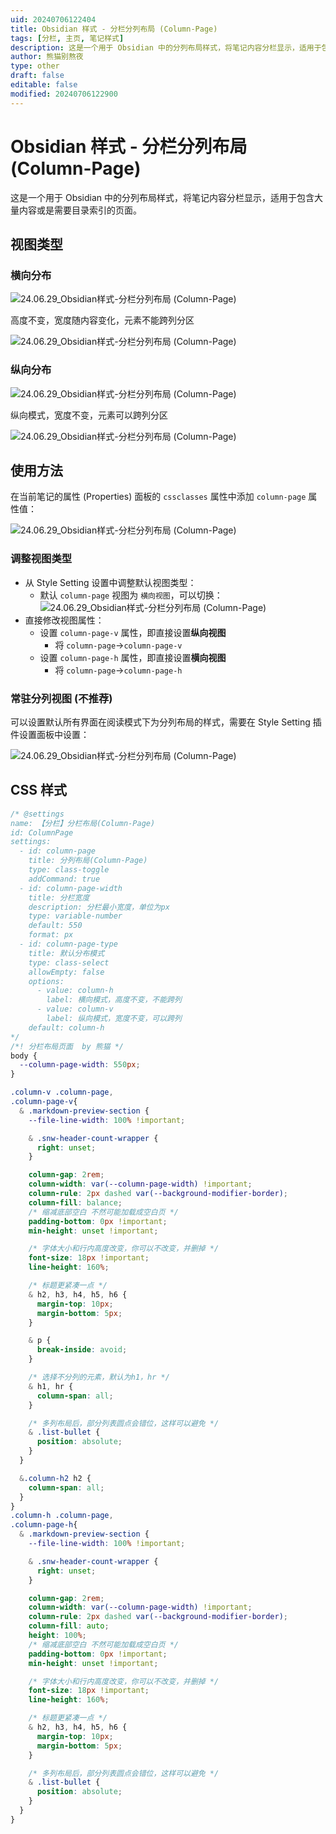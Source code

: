 ```yaml
---
uid: 20240706122404
title: Obsidian 样式 - 分栏分列布局 (Column-Page)
tags: [分栏, 主页, 笔记样式]
description: 这是一个用于 Obsidian 中的分列布局样式，将笔记内容分栏显示，适用于包含大量内容或是需要目录索引的页面。
author: 熊猫别熬夜
type: other
draft: false
editable: false
modified: 20240706122900
---
```


# Obsidian 样式 - 分栏分列布局 (Column-Page)

这是一个用于 Obsidian 中的分列布局样式，将笔记内容分栏显示，适用于包含大量内容或是需要目录索引的页面。

## 视图类型

### 横向分布

![24.06.29_Obsidian样式-分栏分列布局 (Column-Page)](https://cdn.pkmer.cn/images/202407061224272.png!pkmer)

高度不变，宽度随内容变化，元素不能跨列分区

![24.06.29_Obsidian样式-分栏分列布局 (Column-Page)](https://cdn.pkmer.cn/images/202407061224933.gif!pkmer)

### 纵向分布

![24.06.29_Obsidian样式-分栏分列布局 (Column-Page)](https://cdn.pkmer.cn/images/202407061224418.png!pkmer)

纵向模式，宽度不变，元素可以跨列分区

![24.06.29_Obsidian样式-分栏分列布局 (Column-Page)](https://cdn.pkmer.cn/images/202407061224432.gif!pkmer)

## 使用方法

在当前笔记的属性 (Properties) 面板的 `cssclasses` 属性中添加 `column-page` 属性值：

![24.06.29_Obsidian样式-分栏分列布局 (Column-Page)](https://cdn.pkmer.cn/images/202407061224150.png!pkmer)

### 调整视图类型

- 从 Style Setting 设置中调整默认视图类型：
	- 默认 `column-page` 视图为 `横向视图`，可以切换：
	  ![24.06.29_Obsidian样式-分栏分列布局 (Column-Page)](https://cdn.pkmer.cn/images/202407061224505.png!pkmer)
- 直接修改视图属性：
	- 设置 `column-page-v` 属性，即直接设置**纵向视图**
		- 将 `column-page`→`column-page-v`
	- 设置 `column-page-h` 属性，即直接设置**横向视图**
		- 将 `column-page`→`column-page-h`

### 常驻分列视图 (不推荐)

可以设置默认所有界面在阅读模式下为分列布局的样式，需要在 Style Setting 插件设置面板中设置：

![24.06.29_Obsidian样式-分栏分列布局 (Column-Page)](https://cdn.pkmer.cn/images/202407061224930.png!pkmer)

## CSS 样式

```css
/* @settings
name: 【分栏】分栏布局(Column-Page)
id: ColumnPage
settings:
  - id: column-page
    title: 分列布局(Column-Page)
    type: class-toggle
    addCommand: true
  - id: column-page-width
    title: 分栏宽度
    description: 分栏最小宽度，单位为px
    type: variable-number
    default: 550
    format: px
  - id: column-page-type
    title: 默认分布模式
    type: class-select
    allowEmpty: false
    options:
      - value: column-h
        label: 横向模式，高度不变，不能跨列
      - value: column-v
        label: 纵向模式，宽度不变，可以跨列
    default: column-h
*/
/*! 分栏布局页面  by 熊猫 */
body {
  --column-page-width: 550px;
}

.column-v .column-page,
.column-page-v{
  & .markdown-preview-section {
    --file-line-width: 100% !important;

    & .snw-header-count-wrapper {
      right: unset;
    }

    column-gap: 2rem;
    column-width: var(--column-page-width) !important;
    column-rule: 2px dashed var(--background-modifier-border);
    column-fill: balance;
    /* 缩减底部空白 不然可能加载成空白页 */
    padding-bottom: 0px !important;
    min-height: unset !important;

    /* 字体大小和行内高度改变，你可以不改变，并删掉 */
    font-size: 18px !important;
    line-height: 160%;

    /* 标题更紧凑一点 */
    & h2, h3, h4, h5, h6 {
      margin-top: 10px;
      margin-bottom: 5px;
    }

    & p {
      break-inside: avoid;
    }

    /* 选择不分列的元素，默认为h1，hr */
    & h1, hr {
      column-span: all;
    }

    /* 多列布局后，部分列表圆点会错位，这样可以避免 */
    & .list-bullet {
      position: absolute;
    }
  }

  &.column-h2 h2 {
    column-span: all;
  }
}
.column-h .column-page,
.column-page-h{
  & .markdown-preview-section {
    --file-line-width: 100% !important;

    & .snw-header-count-wrapper {
      right: unset;
    }

    column-gap: 2rem;
    column-width: var(--column-page-width) !important;
    column-rule: 2px dashed var(--background-modifier-border);
    column-fill: auto;
    height: 100%;
    /* 缩减底部空白 不然可能加载成空白页 */
    padding-bottom: 0px !important;
    min-height: unset !important;

    /* 字体大小和行内高度改变，你可以不改变，并删掉 */
    font-size: 18px !important;
    line-height: 160%;

    /* 标题更紧凑一点 */
    & h2, h3, h4, h5, h6 {
      margin-top: 10px;
      margin-bottom: 5px;
    }

    /* 多列布局后，部分列表圆点会错位，这样可以避免 */
    & .list-bullet {
      position: absolute;
    }
  }
}
```